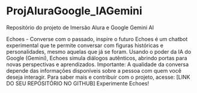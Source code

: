 # ProjAluraGoogle_IAGemini
Repositório do projeto de Imersão Alura e Google Gemini AI

Echoes - Converse com o passado, inspire o futuro
Echoes é um chatbot experimental que te permite conversar com figuras históricas e personalidades, mesmo aquelas que já se foram. Usando o poder da IA do Google (Gemini), Echoes simula diálogos autênticos, abrindo portas para novas perspectivas e aprendizados.
Importante: A qualidade da conversa depende das informações disponíveis sobre a pessoa com quem você deseja interagir.
Para saber mais e contribuir com o projeto, acesse: [LINK DO SEU REPOSITÓRIO NO GITHUB]
Experimente Echoes!

